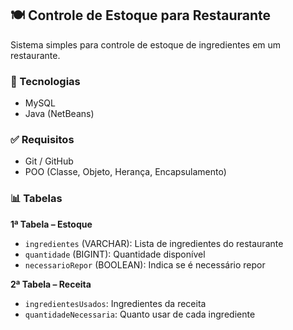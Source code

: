## 🍽️ Controle de Estoque para Restaurante

Sistema simples para controle de estoque de ingredientes em um restaurante.

### 🧰 Tecnologias
- MySQL  
- Java (NetBeans)

### ✅ Requisitos
- Git / GitHub  
- POO (Classe, Objeto, Herança, Encapsulamento)

### 📊 Tabelas

**1ª Tabela – Estoque**  
- `ingredientes` (VARCHAR): Lista de ingredientes do restaurante  
- `quantidade` (BIGINT): Quantidade disponível  
- `necessarioRepor` (BOOLEAN): Indica se é necessário repor  

**2ª Tabela – Receita**  
- `ingredientesUsados`: Ingredientes da receita  
- `quantidadeNecessaria`: Quanto usar de cada ingrediente  

